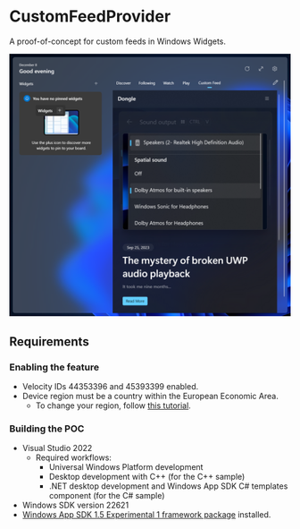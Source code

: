 # CustomFeedProvider

A proof-of-concept for custom feeds in Windows Widgets.

![Screenshot of Widget's Custom Feeds feature](docs/resources/hero_image.png)

## Requirements
### Enabling the feature
- Velocity IDs 44353396 and 45393399 enabled.
- Device region must be a country within the European Economic Area.
  - To change your region, follow [this tutorial](https://www.neowin.net/guides/how-to-remove-microsoft-edge-from-windows-11-in-the-latest-eea-compliant-update/).
### Building the POC
- Visual Studio 2022
  - Required workflows:
    - Universal Windows Platform development
    - Desktop development with C++ (for the C++ sample)
    - .NET desktop development and Windows App SDK C# templates component (for the C# sample)
- Windows SDK version 22621
- [Windows App SDK 1.5 Experimental 1 framework package](docs/resources/MSIX) installed.